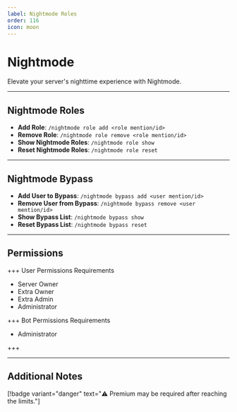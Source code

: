 ```yaml
---
label: Nightmode Roles
order: 116
icon: moon
---
```


# Nightmode

Elevate your server's nighttime experience with Nightmode.

---

## Nightmode Roles

- **Add Role**: `/nightmode role add <role mention/id>`
- **Remove Role**: `/nightmode role remove <role mention/id>`
- **Show Nightmode Roles**: `/nightmode role show`
- **Reset Nightmode Roles**: `/nightmode role reset`

---

## Nightmode Bypass

- **Add User to Bypass**: `/nightmode bypass add <user mention/id>`
- **Remove User from Bypass**: `/nightmode bypass remove <user mention/id>`
- **Show Bypass List**: `/nightmode bypass show`
- **Reset Bypass List**: `/nightmode bypass reset`

---

## Permissions

+++ User Permissions Requirements

- Server Owner
- Extra Owner
- Extra Admin
- Administrator

+++ Bot Permissions Requirements

- Administrator

+++

---

## Additional Notes

[!badge variant="danger" text="⚠️ Premium may be required after reaching the limits."]
